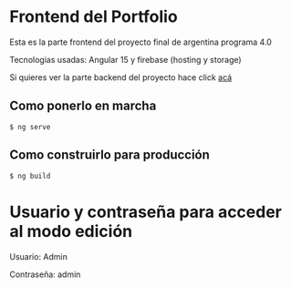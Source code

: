 # Frontend del Portfolio
Esta es la parte frontend del proyecto final de argentina programa 4.0

Tecnologias usadas: Angular 15 y firebase (hosting y storage)

Si quieres ver la parte backend del proyecto hace click <a href="https://github.com/AngelesDev/Portfolio-Backend">acá</a>

## Como ponerlo en marcha

`$ ng serve`

## Como construirlo para producción

`$ ng build`

# Usuario y contraseña para acceder al modo edición
Usuario: Admin

Contraseña: admin

